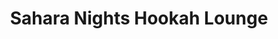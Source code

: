 ---
title: "Sahara Nights Hookah Lounge"
url: /rapid-city/sahara-nights-hookah-lounge/
shop: Tabak
---